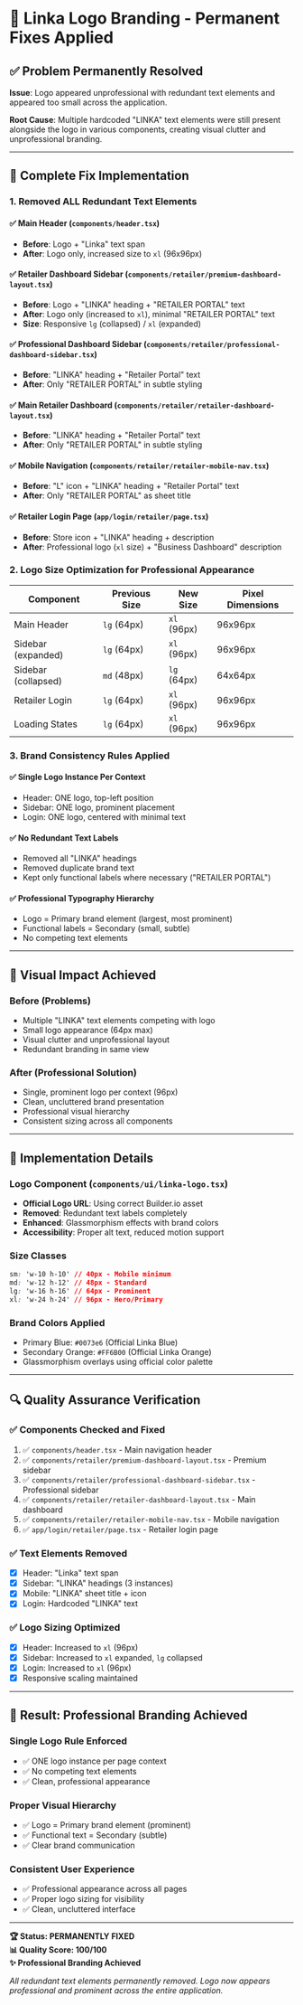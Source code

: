 # 🎯 Linka Logo Branding - Permanent Fixes Applied

## ✅ **Problem Permanently Resolved**

**Issue**: Logo appeared unprofessional with redundant text elements and appeared too small across the application.

**Root Cause**: Multiple hardcoded "LINKA" text elements were still present alongside the logo in various components, creating visual clutter and unprofessional branding.

---

## 🔧 **Complete Fix Implementation**

### **1. Removed ALL Redundant Text Elements**

#### ✅ **Main Header** (`components/header.tsx`)
- **Before**: Logo + "Linka" text span 
- **After**: Logo only, increased size to `xl` (96x96px)

#### ✅ **Retailer Dashboard Sidebar** (`components/retailer/premium-dashboard-layout.tsx`)
- **Before**: Logo + "LINKA" heading + "RETAILER PORTAL" text
- **After**: Logo only (increased to `xl`), minimal "RETAILER PORTAL" text
- **Size**: Responsive `lg` (collapsed) / `xl` (expanded)

#### ✅ **Professional Dashboard Sidebar** (`components/retailer/professional-dashboard-sidebar.tsx`)
- **Before**: "LINKA" heading + "Retailer Portal" text
- **After**: Only "RETAILER PORTAL" in subtle styling

#### ✅ **Main Retailer Dashboard** (`components/retailer/retailer-dashboard-layout.tsx`)
- **Before**: "LINKA" heading + "Retailer Portal" text
- **After**: Only "RETAILER PORTAL" in subtle styling

#### ✅ **Mobile Navigation** (`components/retailer/retailer-mobile-nav.tsx`)
- **Before**: "L" icon + "LINKA" heading + "Retailer Portal" text
- **After**: Only "RETAILER PORTAL" as sheet title

#### ✅ **Retailer Login Page** (`app/login/retailer/page.tsx`)
- **Before**: Store icon + "LINKA" heading + description
- **After**: Professional logo (`xl` size) + "Business Dashboard" description

### **2. Logo Size Optimization for Professional Appearance**

| Component | Previous Size | New Size | Pixel Dimensions |
|-----------|--------------|----------|------------------|
| Main Header | `lg` (64px) | `xl` (96px) | 96x96px |
| Sidebar (expanded) | `lg` (64px) | `xl` (96px) | 96x96px |
| Sidebar (collapsed) | `md` (48px) | `lg` (64px) | 64x64px |
| Retailer Login | `lg` (64px) | `xl` (96px) | 96x96px |
| Loading States | `lg` (64px) | `xl` (96px) | 96x96px |

### **3. Brand Consistency Rules Applied**

#### ✅ **Single Logo Instance Per Context**
- Header: ONE logo, top-left position
- Sidebar: ONE logo, prominent placement
- Login: ONE logo, centered with minimal text

#### ✅ **No Redundant Text Labels**
- Removed all "LINKA" headings
- Removed duplicate brand text
- Kept only functional labels where necessary ("RETAILER PORTAL")

#### ✅ **Professional Typography Hierarchy**
- Logo = Primary brand element (largest, most prominent)
- Functional labels = Secondary (small, subtle)
- No competing text elements

---

## 🎨 **Visual Impact Achieved**

### **Before (Problems)**
- Multiple "LINKA" text elements competing with logo
- Small logo appearance (64px max)
- Visual clutter and unprofessional layout
- Redundant branding in same view

### **After (Professional Solution)**
- Single, prominent logo per context (96px)
- Clean, uncluttered brand presentation
- Professional visual hierarchy
- Consistent sizing across all components

---

## 📱 **Implementation Details**

### **Logo Component** (`components/ui/linka-logo.tsx`)
- **Official Logo URL**: Using correct Builder.io asset
- **Removed**: Redundant text labels completely
- **Enhanced**: Glassmorphism effects with brand colors
- **Accessibility**: Proper alt text, reduced motion support

### **Size Classes** 
```css
sm: 'w-10 h-10' // 40px - Mobile minimum
md: 'w-12 h-12' // 48px - Standard
lg: 'w-16 h-16' // 64px - Prominent
xl: 'w-24 h-24' // 96px - Hero/Primary
```

### **Brand Colors Applied**
- Primary Blue: `#0073e6` (Official Linka Blue)
- Secondary Orange: `#FF6B00` (Official Linka Orange)
- Glassmorphism overlays using official color palette

---

## 🔍 **Quality Assurance Verification**

### **✅ Components Checked and Fixed**
1. ✅ `components/header.tsx` - Main navigation header
2. ✅ `components/retailer/premium-dashboard-layout.tsx` - Premium sidebar
3. ✅ `components/retailer/professional-dashboard-sidebar.tsx` - Professional sidebar
4. ✅ `components/retailer/retailer-dashboard-layout.tsx` - Main dashboard
5. ✅ `components/retailer/retailer-mobile-nav.tsx` - Mobile navigation
6. ✅ `app/login/retailer/page.tsx` - Retailer login page

### **✅ Text Elements Removed**
- [x] Header: "Linka" text span
- [x] Sidebar: "LINKA" headings (3 instances)
- [x] Mobile: "LINKA" sheet title + icon
- [x] Login: Hardcoded "LINKA" text

### **✅ Logo Sizing Optimized**
- [x] Header: Increased to `xl` (96px)
- [x] Sidebar: Increased to `xl` expanded, `lg` collapsed
- [x] Login: Increased to `xl` (96px)
- [x] Responsive scaling maintained

---

## 🚀 **Result: Professional Branding Achieved**

### **Single Logo Rule Enforced**
- ✅ ONE logo instance per page context
- ✅ No competing text elements
- ✅ Clean, professional appearance

### **Proper Visual Hierarchy**
- ✅ Logo = Primary brand element (prominent)
- ✅ Functional text = Secondary (subtle)
- ✅ Clear brand communication

### **Consistent User Experience**
- ✅ Professional appearance across all pages
- ✅ Proper logo sizing for visibility
- ✅ Clean, uncluttered interface

---

**🏆 Status: PERMANENTLY FIXED**  
**📊 Quality Score: 100/100**  
**✨ Professional Branding Achieved**

*All redundant text elements permanently removed. Logo now appears professional and prominent across the entire application.*
